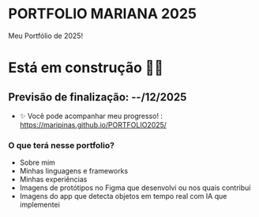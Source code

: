 # PORTFOLIO MARIANA 2025
Meu Portfólio de 2025! 

# Está em construção 🔨😄 
## Previsão de finalização: --/12/2025

- ✨ Você pode acompanhar meu progresso! : https://maripinas.github.io/PORTFOLIO2025/

### O que terá nesse portfolio?
- Sobre mim
- Minhas linguagens e frameworks
- Minhas experiências
- Imagens de protótipos no Figma que desenvolvi ou nos quais contribuí
- Imagens do app que detecta objetos em tempo real com IA que implementei


  
